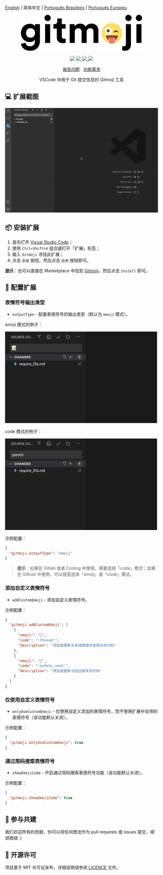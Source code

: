 [English](README.md) | 简体中文 | [Português Brasileiro](README.pt-BR.md) | [Português Europeu](README.pt-PT.md)

<p align="center">
    <img src="assets/gitmoji.gif" width="400">
</p>

<p align="center">
    <img src="https://img.shields.io/badge/gitmoji-%20😜%20😍-FFDD67.svg?style=flat-square">
    <a href="https://github.com/seatonjiang/gitmoji-vscode/issues">
        <img src="https://img.shields.io/github/issues/seatonjiang/gitmoji-vscode?style=flat-square&color=blue">
    </a>
    <a href="https://github.com/seatonjiang/gitmoji-vscode/pulls">
        <img src="https://img.shields.io/github/issues-pr/seatonjiang/gitmoji-vscode?style=flat-square&color=brightgreen">
    </a>
    <a href="https://github.com/seatonjiang/gitmoji-vscode/blob/main/LICENSE">
        <img src="https://img.shields.io/github/license/seatonjiang/gitmoji-vscode?&style=flat-square">
    </a>
</p>

<p align="center">
    <a href="https://github.com/seatonjiang/gitmoji-vscode/issues">报告问题</a>
    ·
    <a href="https://github.com/seatonjiang/gitmoji-vscode/issues">功能需求</a>
</p>

<p align="center">VSCode 中用于 Git 提交信息的 Gitmoji 工具</p>

## 💻 扩展截图

<p align="center">
    <img src="assets/about.gif">
</p>

## 📦 安装扩展

1. 首先打开 [Visual Studio Code](https://code.visualstudio.com/)；
2. 使用 `Ctrl+Shift+X` 组合键打开「扩展」标签；
3. 输入 `Gitmoji` 寻找此扩展；
4. 点击 `安装` 按钮，然后点击 `启用` 按钮即可。

**提示**：也可以直接在 Marketplace 中找到 [Gitmoji](https://marketplace.visualstudio.com/items?itemName=seatonjiang.gitmoji-vscode)，然后点击 `Install` 即可。

## 🔨 配置扩展

### 表情符号输出类型

- `outputType` - 配置表情符号的输出类型（默认为 `emoji` 模式）。

emoji 模式的例子：

![emoji](assets/emoji.png)

code 模式的例子：

![code](assets/code.png)

示例配置：

```json
{
  "gitmoji.outputType": "emoji"
}
```

> **提示**：如果在 Gitlab 或者 Coding 中使用，需要选择「code」模式；如果在 Github 中使用，可以随意选择「emoji」或「code」模式。

### 添加自定义表情符号

- `addCustomEmoji` - 添加自定义表情符号。

示例配置：

```json
{
  "gitmoji.addCustomEmoji": [
    {
      "emoji": "🧵",
      "code": ":thread:",
      "description": "添加或更新与多线程或并发相关的代码"
    },
    {
      "emoji": "🦺",
      "code": ":safety_vest:",
      "description": "添加或更新与验证相关的代码"
    }
  ]
}
```

### 仅使用自定义表情符号

- `onlyUseCustomEmoji` - 仅使用自定义添加的表情符号，而不使用扩展中自带的表情符号（该功能默认关闭）。

示例配置：

```json
{
  "gitmoji.onlyUseCustomEmoji": true
}
```

### 通过简码搜索表情符号

- `showEmojiCode` - 开启通过简码搜索表情符号功能（该功能默认关闭）。

示例配置：

```json
{
  "gitmoji.showEmojiCode": true
}
```

## 🤝 参与共建

我们欢迎所有的贡献，你可以将任何想法作为 pull requests 或 issues 提交，顺颂商祺 :)

## 📃 开源许可

项目基于 MIT 许可证发布，详细说明请参阅 [LICENCE](https://github.com/seatonjiang/gitmoji-vscode/blob/main/LICENSE) 文件。
